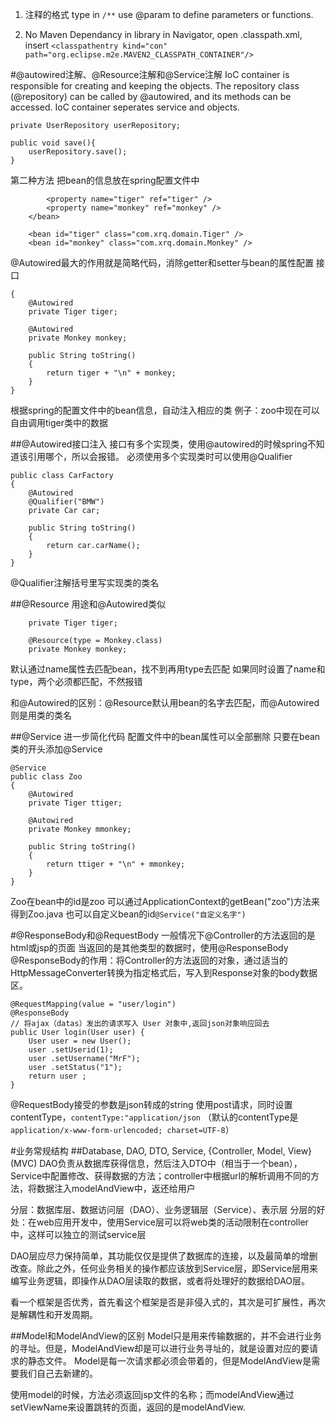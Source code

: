 1. 注释的格式
type in `/**`
use @param to define parameters or functions.

2. No Maven Dependancy in library
in Navigator, open .classpath.xml, 
insert ```<classpathentry kind="con" path="org.eclipse.m2e.MAVEN2_CLASSPATH_CONTAINER"/>  ```

#@autowired注解、@Resource注解和@Service注解
IoC container is responsible for creating and keeping the objects. The repository class (@repository) can be called by @autowired, and its methods can be accessed. IoC container seperates service and objects. 
```@autowired
private UserRepository userRepository;

public void save(){
    userRepository.save();
}
```

第二种方法
把bean的信息放在spring配置文件中
```<bean id="zoo" class="com.xrq.bean.Zoo" >
        <property name="tiger" ref="tiger" />
        <property name="monkey" ref="monkey" />
    </bean>
    
    <bean id="tiger" class="com.xrq.domain.Tiger" />
    <bean id="monkey" class="com.xrq.domain.Monkey" />
```
@Autowired最大的作用就是简略代码，消除getter和setter与bean的属性配置
接口
```public class Zoo
{
    @Autowired
    private Tiger tiger;
    
    @Autowired
    private Monkey monkey;
    
    public String toString()
    {
        return tiger + "\n" + monkey;
    }
}
```
根据spring的配置文件中的bean信息，自动注入相应的类
例子：zoo中现在可以自由调用tiger类中的数据

##@Autowired接口注入
接口有多个实现类，使用@autowired的时候spring不知道该引用哪个，所以会报错。
必须使用多个实现类时可以使用@Qualifier
```@Service
public class CarFactory
{
    @Autowired
    @Qualifier("BMW")
    private Car car;
    
    public String toString()
    {
        return car.carName();
    }
}
```
@Qualifier注解括号里写实现类的类名

##@Resource
用途和@Autowired类似
``` @Resource(name = "tiger")
    private Tiger tiger;
    
    @Resource(type = Monkey.class)
    private Monkey monkey;
```
默认通过name属性去匹配bean，找不到再用type去匹配
如果同时设置了name和type，两个必须都匹配，不然报错

和@Autowired的区别：@Resource默认用bean的名字去匹配，而@Autowired则是用类的类名

##@Service
进一步简化代码
配置文件中的bean属性可以全部删除
只要在bean类的开头添加@Service
```
@Service
public class Zoo
{
    @Autowired
    private Tiger ttiger;
    
    @Autowired
    private Monkey mmonkey;
    
    public String toString()
    {
        return ttiger + "\n" + mmonkey;
    }
}
```
Zoo在bean中的id是zoo
可以通过ApplicationContext的getBean("zoo")方法来得到Zoo.java
也可以自定义bean的id`@Service("自定义名字")`

#@ResponseBody和@RequestBody
一般情况下@Controller的方法返回的是html或jsp的页面
当返回的是其他类型的数据时，使用@ResponseBody
@ResponseBody的作用：将Controller的方法返回的对象，通过适当的HttpMessageConverter转换为指定格式后，写入到Response对象的body数据区。 
```
@RequestMapping(value = "user/login")
@ResponseBody
// 将ajax（datas）发出的请求写入 User 对象中,返回json对象响应回去
public User login(User user) {   
    User user = new User();
    user .setUserid(1);
    user .setUsername("MrF");
    user .setStatus("1");
    return user ;
}
```

@RequestBody接受的参数是json转成的string
使用post请求，同时设置contentType，`contentType:"application/json` （默认的contentType是`application/x-www-form-urlencoded; charset=UTF-8`）

#业务常规结构
##Database, DAO, DTO, Service, {Controller, Model, View}(MVC)
DAO负责从数据库获得信息，然后注入DTO中（相当于一个bean），Service中配置修改、获得数据的方法；controller中根据url的解析调用不同的方法，将数据注入modelAndView中，返还给用户

分层：数据库层、数据访问层（DAO）、业务逻辑层（Service）、表示层
分层的好处：在web应用开发中，使用Service层可以将web类的活动限制在controller中，这样可以独立的测试service层

DAO层应尽力保持简单，其功能仅仅是提供了数据库的连接，以及最简单的增删改查。除此之外，任何业务相关的操作都应该放到Service层，即Service层用来编写业务逻辑，即操作从DAO层读取的数据，或者将处理好的数据给DAO层。

看一个框架是否优秀，首先看这个框架是否是非侵入式的，其次是可扩展性，再次是解耦性和开发周期。

##Model和ModelAndView的区别
Model只是用来传输数据的，并不会进行业务的寻址。但是，ModelAndView却是可以进行业务寻址的，就是设置对应的要请求的静态文件。
Model是每一次请求都必须会带着的，但是ModelAndView是需要我们自己去新建的。

使用model的时候，方法必须返回jsp文件的名称；而modelAndView通过setViewName来设置跳转的页面，返回的是modelAndView.